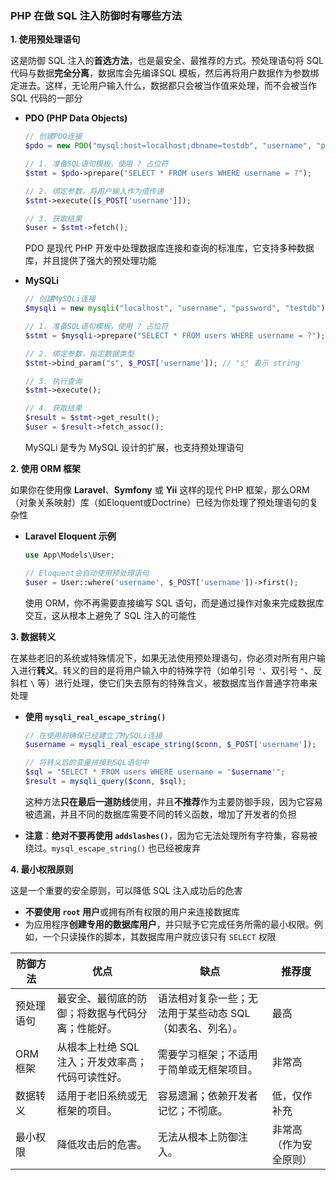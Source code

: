 ### PHP 在做 SQL 注入防御时有哪些方法

**1. 使用预处理语句**

这是防御 SQL 注入的**首选方法**，也是最安全、最推荐的方式。预处理语句将 SQL 代码与数据**完全分离**，数据库会先编译SQL 模板，然后再将用户数据作为参数绑定进去。这样，无论用户输入什么，数据都只会被当作值来处理，而不会被当作SQL 代码的一部分

- **PDO (PHP Data Objects)**

  ```php
  // 创建PDO连接
  $pdo = new PDO("mysql:host=localhost;dbname=testdb", "username", "password");
  
  // 1. 准备SQL语句模板，使用 ? 占位符
  $stmt = $pdo->prepare("SELECT * FROM users WHERE username = ?");
  
  // 2. 绑定参数，将用户输入作为值传递
  $stmt->execute([$_POST['username']]);
  
  // 3. 获取结果
  $user = $stmt->fetch();
  ```

  PDO 是现代 PHP 开发中处理数据库连接和查询的标准库，它支持多种数据库，并且提供了强大的预处理功能

- **MySQLi**

  ```php
  // 创建MySQLi连接
  $mysqli = new mysqli("localhost", "username", "password", "testdb");
  
  // 1. 准备SQL语句模板，使用 ? 占位符
  $stmt = $mysqli->prepare("SELECT * FROM users WHERE username = ?");
  
  // 2. 绑定参数，指定数据类型
  $stmt->bind_param("s", $_POST['username']); // "s" 表示 string
  
  // 3. 执行查询
  $stmt->execute();
  
  // 4. 获取结果
  $result = $stmt->get_result();
  $user = $result->fetch_assoc();
  ```

  MySQLi 是专为 MySQL 设计的扩展，也支持预处理语句

**2. 使用 ORM 框架**

如果你在使用像 **Laravel**、**Symfony** 或 **Yii** 这样的现代 PHP 框架，那么ORM（对象关系映射）库（如Eloquent或Doctrine）已经为你处理了预处理语句的复杂性

- **Laravel Eloquent 示例**

  ```php
  use App\Models\User;
  
  // Eloquent会自动使用预处理语句
  $user = User::where('username', $_POST['username'])->first();
  ```

  使用 ORM，你不再需要直接编写 SQL 语句，而是通过操作对象来完成数据库交互，这从根本上避免了 SQL 注入的可能性

**3. 数据转义**

在某些老旧的系统或特殊情况下，如果无法使用预处理语句，你必须对所有用户输入进行**转义**。转义的目的是将用户输入中的特殊字符（如单引号 `'`、双引号 `"`、反斜杠 `\` 等）进行处理，使它们失去原有的特殊含义，被数据库当作普通字符串来处理

- **使用 `mysqli_real_escape_string()`**

  ```php
  // 在使用前确保已经建立了MySQLi连接
  $username = mysqli_real_escape_string($conn, $_POST['username']);
  
  // 将转义后的变量拼接到SQL语句中
  $sql = "SELECT * FROM users WHERE username = '$username'";
  $result = mysqli_query($conn, $sql);
  ```

  这种方法**只在最后一道防线**使用，并且**不推荐**作为主要防御手段，因为它容易被遗漏，并且不同的数据库需要不同的转义函数，增加了开发者的负担

- **注意**：**绝对不要再使用 `addslashes()`**，因为它无法处理所有字符集，容易被绕过。`mysql_escape_string()` 也已经被废弃

**4. 最小权限原则**

这是一个重要的安全原则，可以降低 SQL 注入成功后的危害

- **不要使用 `root` 用户**或拥有所有权限的用户来连接数据库
- 为应用程序**创建专用的数据库用户**，并只赋予它完成任务所需的最小权限。例如，一个只读操作的脚本，其数据库用户就应该只有 `SELECT` 权限

| 防御方法   | 优点                                              | 缺点                                                     | 推荐度                 |
| ---------- | ------------------------------------------------- | -------------------------------------------------------- | ---------------------- |
| 预处理语句 | 最安全、最彻底的防御；将数据与代码分离；性能好。  | 语法相对复杂一些；无法用于某些动态 SQL（如表名、列名）。 | 最高                   |
| ORM 框架   | 从根本上杜绝 SQL 注入；开发效率高；代码可读性好。 | 需要学习框架；不适用于简单或无框架项目。                 | 非常高                 |
| 数据转义   | 适用于老旧系统或无框架的项目。                    | 容易遗漏；依赖开发者记忆；不彻底。                       | 低，仅作补充           |
| 最小权限   | 降低攻击后的危害。                                | 无法从根本上防御注入。                                   | 非常高（作为安全原则） |